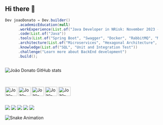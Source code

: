 ## Hi there 👋

<!--
**JoaoVDonato/JoaoVDonato** is a ✨ _special_ ✨ repository because its `README.md` (this file) appears on your GitHub profile.

Here are some ideas to get you started:

- 🔭 I’m currently working on ...
- 🌱 I’m currently learning ...
- 👯 I’m looking to collaborate on ...
- 🤔 I’m looking for help with ...
- 💬 Ask me about ...
- 📫 How to reach me: ...
- 😄 Pronouns: ...
- ⚡ Fun fact: ...
![Top Langs](https://github-readme-stats.vercel.app/api/top-langs/?username=JoaoVDonato&hide_progress=true)
-->
```Java
Dev joaoDonato = Dev.builder()
      .academicEducation(null)
      .workExperience(List.of("Java Developer in NRisk: November 2023 - Now"))
      .code(List.of("Java"))
      .tools(List.of("Spring Boot", "Swagger", "Docker", "RabbitMQ", "Maven", "JUnit"))
      .architecture(List.of("Microservices", "Hexagonal Architecture", "API REST"))
      .knowledge(List.of("SQL", "Unit and Integration Test"))
      .challenge("Learn more about BackEnd development")
      .build();
```  

##

![João Donato GitHub stats](https://github-readme-stats.vercel.app/api?username=JoaoVDonato&theme=dark&show_icons=true)

##


<div style="display: inline_block"><br>
  <img align="center" alt="Joao-Jv" height="30" width="40" src="https://cdn.jsdelivr.net/gh/devicons/devicon@latest/icons/java/java-original-wordmark.svg">
  <img align="center" alt="Joao-Dc" height="30" width="40" src="https://cdn.jsdelivr.net/gh/devicons/devicon@latest/icons/docker/docker-plain-wordmark.svg">
  <img align="center" alt="Joao-Pt" height="30" width="40" src="https://cdn.jsdelivr.net/gh/devicons/devicon@latest/icons/postgresql/postgresql-plain-wordmark.svg">
  <img align="center" alt="Joao-Rb" height="30" width="40" src="https://cdn.jsdelivr.net/gh/devicons/devicon@latest/icons/rabbitmq/rabbitmq-original.svg">
  <img align="center" alt="Joao-Sp" height="30" width="40" src="https://cdn.jsdelivr.net/gh/devicons/devicon@latest/icons/spring/spring-original-wordmark.svg">
</div>

##

<div> 
  <a href="https://www.instagram.com/_joao_donato_" target="_blank"><img src="https://img.shields.io/badge/-Instagram-%23E4405F?style=for-the-badge&logo=instagram&logoColor=white" target="_blank"></a>
 	<a href="https://www.twitch.tv/donatojoao" target="_blank"><img src="https://img.shields.io/badge/Twitch-9146FF?style=for-the-badge&logo=twitch&logoColor=white" target="_blank"></a>
 <a href="https://discord.gg/KMhEYaUd" target="_blank"><img src="https://img.shields.io/badge/Discord-7289DA?style=for-the-badge&logo=discord&logoColor=white" target="_blank"></a> 
  <a href = "mailto:joaovictor_gd@hotmail.com"><img src="https://img.shields.io/badge/Microsoft_Outlook-0078D4?style=for-the-badge&logo=microsoft-outlook&logoColor=white" target="_blank"></a>
  <a href="www.linkedin.com/in/joao-donato-dev" target="_blank"><img src="https://img.shields.io/badge/-LinkedIn-%230077B5?style=for-the-badge&logo=linkedin&logoColor=white" target="_blank"></a> 


![Snake Animation](https://github.com/JoaoVDonato/JoaoVDonato/blob/output/github-contribution-grid-snake.svg)

</div>

##

      
